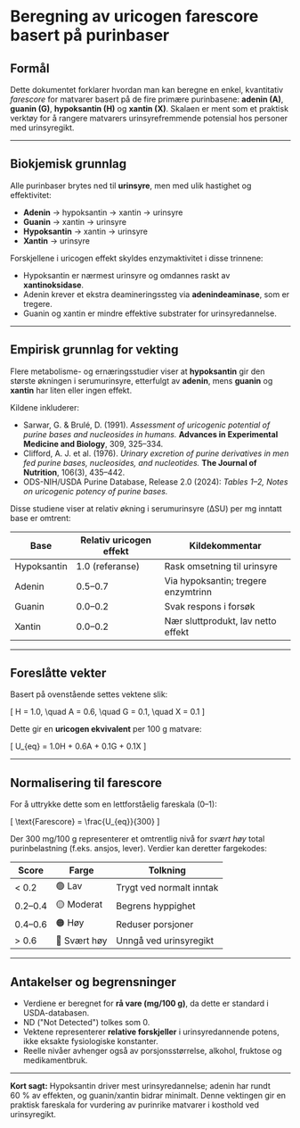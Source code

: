 # Beregning av uricogen farescore basert på purinbaser

## Formål
Dette dokumentet forklarer hvordan man kan beregne en enkel, kvantitativ *farescore* for matvarer basert på de fire primære purinbasene: **adenin (A)**, **guanin (G)**, **hypoksantin (H)** og **xantin (X)**. Skalaen er ment som et praktisk verktøy for å rangere matvarers urinsyrefremmende potensial hos personer med urinsyregikt.

---

## Biokjemisk grunnlag
Alle purinbaser brytes ned til **urinsyre**, men med ulik hastighet og effektivitet:

- **Adenin** → hypoksantin → xantin → urinsyre  
- **Guanin** → xantin → urinsyre  
- **Hypoksantin** → xantin → urinsyre  
- **Xantin** → urinsyre

Forskjellene i uricogen effekt skyldes enzymaktivitet i disse trinnene:
- Hypoksantin er nærmest urinsyre og omdannes raskt av **xantinoksidase**.
- Adenin krever et ekstra deamineringssteg via **adenindeaminase**, som er tregere.
- Guanin og xantin er mindre effektive substrater for urinsyredannelse.

---

## Empirisk grunnlag for vekting
Flere metabolisme- og ernæringsstudier viser at **hypoksantin** gir den største økningen i serumurinsyre, etterfulgt av **adenin**, mens **guanin** og **xantin** har liten eller ingen effekt.

Kildene inkluderer:
- Sarwar, G. & Brulé, D. (1991). *Assessment of uricogenic potential of purine bases and nucleosides in humans.* **Advances in Experimental Medicine and Biology**, 309, 325–334.
- Clifford, A. J. et al. (1976). *Urinary excretion of purine derivatives in men fed purine bases, nucleosides, and nucleotides.* **The Journal of Nutrition**, 106(3), 435–442.
- ODS-NIH/USDA Purine Database, Release 2.0 (2024): *Tables 1–2, Notes on uricogenic potency of purine bases.*

Disse studiene viser at relativ økning i serumurinsyre (ΔSU) per mg inntatt base er omtrent:

| Base | Relativ uricogen effekt | Kildekommentar |
|------|--------------------------|----------------|
| Hypoksantin | 1.0 (referanse) | Rask omsetning til urinsyre |
| Adenin | 0.5–0.7 | Via hypoksantin; tregere enzymtrinn |
| Guanin | 0.0–0.2 | Svak respons i forsøk |
| Xantin | 0.0–0.2 | Nær sluttprodukt, lav netto effekt |

---

## Foreslåtte vekter
Basert på ovenstående settes vektene slik:

\[
H = 1.0, \quad A = 0.6, \quad G = 0.1, \quad X = 0.1
\]

Dette gir en **uricogen ekvivalent** per 100 g matvare:

\[
U_{eq} = 1.0H + 0.6A + 0.1G + 0.1X
\]

---

## Normalisering til farescore
For å uttrykke dette som en lettforståelig fareskala (0–1):

\[
\text{Farescore} = \frac{U_{eq}}{300}
\]

Der 300 mg/100 g representerer et omtrentlig nivå for *svært høy* total purinbelastning (f.eks. ansjos, lever). Verdier kan deretter fargekodes:

| Score | Farge | Tolkning |
|--------|--------|-----------|
| < 0.2 | 🟢 Lav | Trygt ved normalt inntak |
| 0.2–0.4 | 🟡 Moderat | Begrens hyppighet |
| 0.4–0.6 | 🟠 Høy | Reduser porsjoner |
| > 0.6 | 🔴 Svært høy | Unngå ved urinsyregikt |

---

## Antakelser og begrensninger
- Verdiene er beregnet for **rå vare (mg/100 g)**, da dette er standard i USDA-databasen.
- ND ("Not Detected") tolkes som 0.
- Vektene representerer **relative forskjeller** i urinsyredannende potens, ikke eksakte fysiologiske konstanter.
- Reelle nivåer avhenger også av porsjonsstørrelse, alkohol, fruktose og medikamentbruk.

---

**Kort sagt:** Hypoksantin driver mest urinsyredannelse; adenin har rundt 60 % av effekten, og guanin/xantin bidrar minimalt. Denne vektingen gir en praktisk fareskala for vurdering av purinrike matvarer i kosthold ved urinsyregikt.

